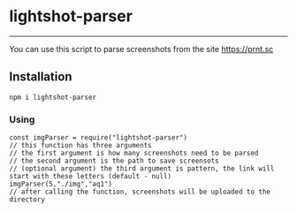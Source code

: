 # lightshot-parser
---
You can use this script to parse screenshots from the site https://prnt.sc

## Installation 
`npm i lightshot-parser`

### Using
```
const imgParser = require("lightshot-parser")
// this function has three arguments
// the first argument is how many screenshots need to be parsed
// the second argument is the path to save screensots
// (optional argument) the third argument is pattern, the link will start with these letters (default - null)
imgParser(5,"./img","aq1")
// after calling the function, screenshots will be uploaded to the directory
```
